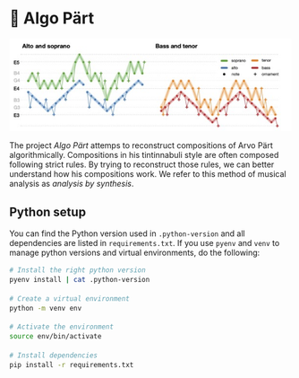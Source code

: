 👾 Algo Pärt
==========

<img src="summa/figures/approximate-patterns/approximate-patterns.jpg?raw=true" width="800" 
    title="Approximate patterns of all voices in Summa">


The project *Algo Pärt* attemps to reconstruct compositions of Arvo Pärt algorithmically.
Compositions in his tintinnabuli style are often composed following strict rules.
By trying to reconstruct those rules, we can better understand how his compositions work.
We refer to this method of musical analysis as *analysis by synthesis*. 


Python setup
------------

You can find the Python version used in `.python-version` and all dependencies 
are listed in `requirements.txt`. If you use `pyenv` and `venv` to manage 
python versions and virtual environments, do the following:

```bash
# Install the right python version
pyenv install | cat .python-version

# Create a virtual environment
python -m venv env

# Activate the environment
source env/bin/activate

# Install dependencies
pip install -r requirements.txt
```
